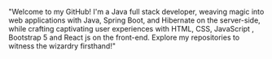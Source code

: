 "Welcome to my GitHub! I'm a Java full stack developer, weaving magic into web applications with Java, Spring Boot, and Hibernate on the server-side, while crafting captivating user
experiences with HTML, CSS, JavaScript , Bootstrap 5 and React js on the front-end. Explore my repositories to witness the wizardry firsthand!"

